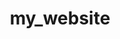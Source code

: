 # my_website
<!DOCTYPE html>
<html>
<head>
    <title>My Personal Website</title>
    <style>
        /* CSS to center the content */
        body {
            text-align: center; /* This will center the text */
        }

        img {
            display: block;
            margin-left: auto;
            margin-right: auto;
            width: 300px; /* Set the width of the image */
            border-radius: 10px; /* Optional: For rounded corners */
        }
    </style>
</head>
<body>
    <h1>Welcome to My Personal Website!</h1>
    <p>Hello! My name is <h>sudheer</h>. Here's a little about me:</p>
    <p>I am currently pursuing B-Tech in GVPCE-(A) Vskp in CSE.</p>
    
    <p>Here are some of my hobbies:</p>
    <ul>
        <li>Listening to music</li>
        <li>Playing games</li>
        <li>Watching TV</li>
    </ul>
    
    <!-- Add your image here -->
    <img src="https://github.com/unfriendly1/ssujith.github.io/blob/main/IMG20240709055438.jpg?raw=true="Photo of D. Sujith" />

    <p>This is a photo of mine!</p>
</body>
</html>
